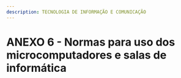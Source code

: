 ```yaml
---
description: TECNOLOGIA DE INFORMAÇÃO E COMUNICAÇÃO
---
```


# ANEXO 6 - Normas para uso dos microcomputadores e salas de informática

